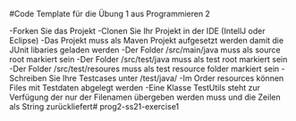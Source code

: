 #Code Template für die Übung 1 aus Programmieren 2

-Forken Sie das Projekt
-Clonen Sie Ihr Projekt in der IDE (IntellJ oder Eclipse)
-Das Projekt muss als Maven Projekt aufgesetzt werden damit die JUnit libaries geladen werden
-Der Folder /src/main/java muss als source root markiert sein
-Der Folder /src/test/java muss als test root markiert sein
-Der Folder /src/test/resoures muss als test resource folder markiert sein
-Schreiben Sie Ihre Testcases unter /test/java/
-Im Order resources können Files mit Testdaten abgelegt werden
-Eine Klasse TestUtils steht zur Verfügung der nur der Filenamen übergeben werden muss und die Zeilen als String zurückliefert# prog2-ss21-exercise1